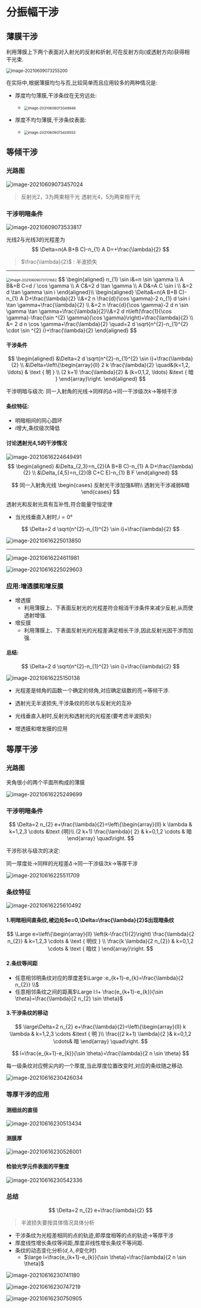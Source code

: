 #  分振幅干涉

## 薄膜干涉

利用薄膜上下两个表面对入射光的反射和折射,可在反射方向(或透射方向)获得相干光束.

<img src="image/image-20210609073255200.png" alt="image-20210609073255200" style="zoom:80%;" />

在实际中,根据薄膜均匀与否,比较简单而且应用较多的两种情况是:

+   厚度均匀薄膜,干涉条纹在无穷远处:
    +   <img src="image/image-20210609073349946.png" alt="image-20210609073349946" style="zoom:67%;" />

+   厚度不均匀薄膜,干涉条纹表面:
    +   <img src="image/image-20210609073429553.png" alt="image-20210609073429553" style="zoom:67%;" />

## 等倾干涉

### 光路图

![image-20210609073457024](image/image-20210609073457024.png)

>   反射光2，3为两束相干光
>   透射光4，5为两束相干光

### 干涉明暗条件

![image-20210609073533817](image/image-20210609073533817.png)

光线2与光线3的光程差为
$$
\Delta=n(A B+B C)-n_{1} A D=+\frac{\lambda}{2}
$$

>   $\frac{\lambda}{2}$ : 半波损失

---

<img src="image/image-20210609073721682.png" alt="image-20210609073721682" style="zoom:67%;" />
$$
\begin{aligned}
n_{1} \sin i&=n \sin \gamma \\
A B&=B C=d / \cos \gamma \\
A C&=2 d \tan \gamma \\
A D&=A C \sin i \\
&=2 d \tan \gamma \sin i
\end{aligned}\\
\begin{aligned}
\Delta&=n(A B+B C)-n_{1} A D+\frac{\lambda}{2}
\\&=2 n \frac{d}{\cos \gamma}-2 n_{1} d \sin i \tan \gamma+\frac{\lambda}{2} \\
&=2 n \frac{d}{\cos \gamma}-2 d n \sin \gamma \tan \gamma+\frac{\lambda}{2}\\&=2 d n\left(\frac{1}{\cos \gamma}-\frac{\sin ^{2} \gamma}{\cos \gamma}\right)+\frac{\lambda}{2} \\
&=  2 d n \cos \gamma+\frac{\lambda}{2} \quad=2 d \sqrt{n^{2}-n_{1}^{2} \cdot \sin ^{2} i}+\frac{\lambda}{2}
\end{aligned}
$$

#### 干涉条件

$$
\begin{aligned}
&\Delta=2 d \sqrt{n^{2}-n_{1}^{2} \sin i}+\frac{\lambda}{2} \\
&\Delta=\left\{\begin{array}{ll}
2 k \frac{\lambda}{2} \quad&(k=1,2, \ldots) & \text { 明 } \\
(2 k+1) \frac{\lambda}{2} & (k=0,1,2, \ldots) &\text { 暗 }
\end{array}\right.
\end{aligned}
$$



干涉明暗与级次:
同一入射角的光线$\to$同样的$\Delta\to$同一干涉级次$k\to$等倾干涉



#### 条纹特征:

+   明暗相间的同心圆环
+   $i$增大,条纹级次降低

#### 讨论透射光4,5的干涉情况

![image-20210616224649491](image/image-20210616224649491.png)
$$
\begin{aligned}
&\Delta_{2,3}=n_{2}(A B+B C)-n_{1} A D+\frac{\lambda}{2} \\
&\Delta_{4,5}=n_{2}(B C+C E)-n_{1} B F
\end{aligned}
$$

$$
同一入射角光线
\begin{cases}
	反射光干涉加强&明\\
	透射光干涉减弱&暗
\end{cases}
$$

透射光和反射光具有互补性,符合能量守恒定律

+   当光线垂直入射时,$i=0°$

$$
\Delta=2 d \sqrt{n^{2}-n_{1}^{2} \sin i}+\frac{\lambda}{2}
$$

![image-20210616225013850](image/image-20210616225013850.png)

---

![image-20210616224611981](image/image-20210616224611981.png)

![image-20210616225029603](image/image-20210616225029603.png)

### 应用:增透膜和增反膜

+   增透膜
    +   利用薄膜上、下表面反射光的光程差符合相消干涉条件来减少反射,从而使透射增强.
+   增反膜
    +   利用薄膜上、下表面反射光的光程差满足相长干涉,因此反射光因干涉而加强.

#### 总结:

$$
\Delta=2 d \sqrt{n^{2}-n_{1}^{2} \sin i}+\frac{\lambda}{2}
$$

![image-20210616225150138](image/image-20210616225150138.png)

+   光程差是倾角的函数一个确定的倾角,对应确定级数的亮$\to$等倾干涉.

+   透射光无半波损失,干涉条纹的形状与反射光的互补
+   光线垂直入射时,反射光和透射光的光程差(要考虑半波损失)
+   增透膜和增发膜的应用

## 等厚干涉

### 光路图

夹角很小的两个平面所构成的薄膜

![image-20210616225249699](image/image-20210616225249699.png)

### 干涉明暗条件

$$
\Delta=2 n_{2} e+\frac{\lambda}{2}=\left\{\begin{array}{ll}
k \lambda & k=1,2,3 \cdots  &\text {明}\\
(2 k+1) \frac{\lambda}{ 2} & k=0,1,2 \cdots & 暗
\end{array} \quad\right.
$$

干涉形状与级次的决定:

同一厚度处$\to$同样的光程差$\Delta\to$同一干涉级次$k\to$等厚干涉

![image-20210616225511709](image/image-20210616225511709.png)

### 条纹特征

![image-20210616225610492](image/image-20210616225610492.png)

#### 1.明暗相间直条纹,棱边处$e=0,\Delta=\frac{\lambda}{2}$出现暗条纹

$$
\Large e=\left\{\begin{array}{ll}
\left(k-\frac{1}{2}\right) \frac{\lambda}{2 n_{2}} & k=1,2,3 \cdots & \text { 明纹 } \\
\frac{k \lambda}{2 n_{2}} & k=0,1,2 \cdots & \text { 暗纹 }
\end{array}\right.
$$
#### 2.条纹等间距

+   任意相邻明条纹对应的厚度差$\Large :e_{k+1}-e_{k}=\frac{\lambda}{2 n_{2}} \\$
+   任意相邻条纹之间的距离$\Large l:l+ \frac{e_{k+1}-e_{k}}{\sin \theta}=\frac{\lambda}{2 n_{2} \sin \theta}$



#### 3.干涉条纹的移动

$$
\large\Delta=2 n_{2} e+\frac{\lambda}{2}=\left\{\begin{array}{ll}
k \lambda & k=1,2,3 \cdots &\text { 明 }\\
\frac{(2 k+1) \lambda}{2 }& k=0,1,2 \cdots& 暗
\end{array} \quad\right.
$$

$$
l=\frac{e_{k+1}-e_{k}}{\sin \theta}=\frac{\lambda}{2 n \sin \theta}
$$

每一级条纹对应劈尖内的一个厚度,当此厚度位置改变时,对应的条纹随之移动.

![image-20210616230426034](image/image-20210616230426034.png)

### 等厚干涉的应用

#### 测细丝的直径

![image-20210616230513434](image/image-20210616230513434.png)

#### 测膜厚

![image-20210616230526001](image/image-20210616230526001.png)

#### 检验光学元件表面的平整度

![image-20210616230542336](image/image-20210616230542336.png)

### 总结

$$
\Delta=2 n_{2} e+\frac{\lambda}{2}
$$

>    半波损失要按具体情况具体分析

+   干涉条纹为光程差相同的点的轨迹,即厚度相等的点的轨迹$\to$等厚干涉
+   厚度线性增长条纹等间距,厚度非线性增长条纹不等间距.
+   条纹的动态变化分析($d,\lambda,\theta$变化时)
    +   $\large l=\frac{e_{k+1}-e_{k}}{\sin \theta}=\frac{\lambda}{2 n \sin \theta}$

![image-20210616230741180](image/image-20210616230741180.png)

![image-20210616230747219](image/image-20210616230747219.png)

![image-20210616230750905](image/image-20210616230750905.png)
